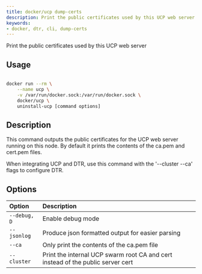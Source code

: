 ```yaml
---
title: docker/ucp dump-certs
description: Print the public certificates used by this UCP web server
keywords:
- docker, dtr, cli, dump-certs
---
```


Print the public certificates used by this UCP web server

## Usage

```bash

docker run --rm \
    --name ucp \
    -v /var/run/docker.sock:/var/run/docker.sock \
    docker/ucp \
    uninstall-ucp [command options]

```

## Description

This command outputs the public certificates for the UCP web server running on
this node. By default it prints the contents of the ca.pem and cert.pem files.

When integrating UCP and DTR, use this command with the '--cluster --ca' flags
to configure DTR.


## Options

| Option                    | Description                |
|:--------------------------|:---------------------------|
|`--debug, D`|Enable debug mode|
|`--jsonlog`|Produce json formatted output for easier parsing|
|`--ca`|Only print the contents of the ca.pem file|
|`--cluster`|Print the internal UCP swarm root CA and cert instead of the public server cert|

